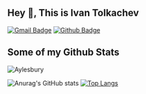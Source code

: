 ## Hey 👋, This is Ivan Tolkachev
[![Gmail Badge](https://img.shields.io/badge/-ivan_tolkachev.business@mail.ru-c14438?style=flat&logo=Gmail&logoColor=white&link=mailto:ivan_tolkachev.business@mail.ru)](mailto:ivan_tolkachev.business@mail.ru) [![Github Badge](https://img.shields.io/badge/-Aylesbury-grey?style=flat&logo=github&logoColor=white&link=https://github.com/Aylesbury/)](https://www.github.com/Aylesbury/) 
## Some of my Github Stats
<p align=left> <img src=https://komarev.com/ghpvc/?username=Aylesbury alt=Aylesbury /> </p>

![Anurag's GitHub stats](https://github-readme-stats.vercel.app/api?username=Aylesbury&theme=dark&show_icons=true)
[![Top Langs](https://github-readme-stats.vercel.app/api/top-langs/?username=Aylesbury&layout=compact)](https://github.com/Aylesbury/github-readme-stats)
